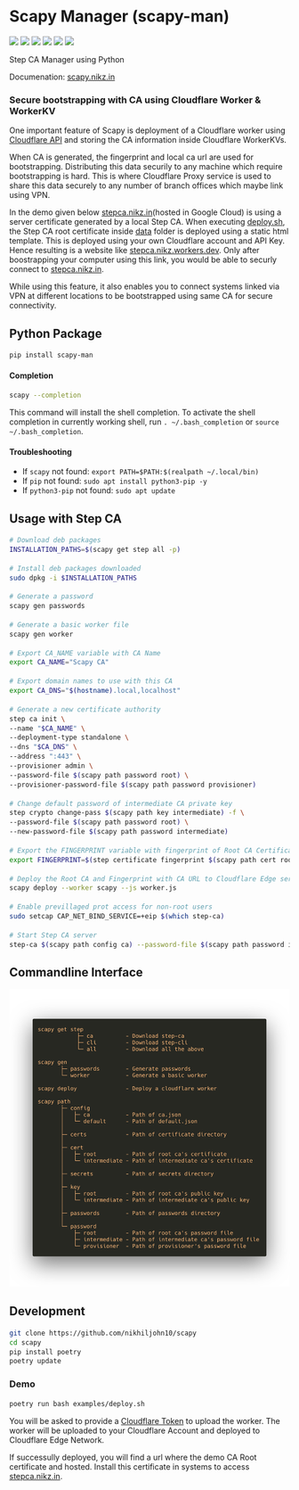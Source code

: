 # Scapy Manager (scapy-man)

[![](https://img.shields.io/pypi/status/scapy-man)](https://pypi.org/project/scapy-man/) [![](https://img.shields.io/pypi/v/scapy-man)](https://pypi.org/project/scapy-man/) [![](https://img.shields.io/pypi/pyversions/scapy-man)](https://pypi.org/project/scapy-man/) [![](https://readthedocs.org/projects/scapy-manager/badge/?version=latest)](https://scapy-manager.readthedocs.io/en/latest/?badge=latest) [![](https://www.codefactor.io/repository/github/nikhiljohn10/scapy/badge)](https://www.codefactor.io/repository/github/nikhiljohn10/scapy) [![](https://img.shields.io/github/license/nikhiljohn10/scapy)](https://github.com/nikhiljohn10/scapy/blob/main/LICENSE)

Step CA Manager using Python

Documenation: [scapy.nikz.in](https://scapy.nikz.in)

### Secure bootstrapping with CA using Cloudflare Worker & WorkerKV

One important feature of Scapy is deployment of a Cloudflare worker using [Cloudflare API](https://github.com/nikhiljohn10/cloudflare-api) and storing the CA information inside Cloudflare WorkerKVs.

When CA is generated, the fingerprint and local ca url are used for bootstrapping. Distributing this data securily to any machine which require bootstrapping is hard. This is where Cloudflare Proxy service is used to share this data securely to any number of branch offices which maybe link using VPN.

In the demo given below [stepca.nikz.in](https://stepca.nikz.in)(hosted in Google Cloud) is using a server certificate generated by a local Step CA. When executing [deploy.sh](https://github.com/nikhiljohn10/scapy/blob/main/examples/deploy.sh), the Step CA root certificate inside [data](https://github.com/nikhiljohn10/scapy/tree/main/examples/data) folder is deployed using a static html template. This is deployed using your own Cloudflare account and API Key. Hence resulting is a website like [stepca.nikz.workers.dev](https://stepca.nikz.workers.dev/). Only after boostrapping your computer using this link, you would be able to securly connect to [stepca.nikz.in](https://stepca.nikz.in).

While using this feature, it also enables you to connect systems linked via VPN at different locations to be bootstrapped using same CA for secure connectivity.

## Python Package

```bash
pip install scapy-man
```

#### Completion

```bash
scapy --completion
```
This command will install the shell completion. To activate the shell completion in currently working shell, run `. ~/.bash_completion` or `source ~/.bash_completion`.

#### Troubleshooting

 - If `scapy` not found: `export PATH=$PATH:$(realpath ~/.local/bin)`
 - If `pip` not found: `sudo apt install python3-pip -y`
 - If `python3-pip` not found: `sudo apt update`

## Usage with Step CA

```bash
# Download deb packages
INSTALLATION_PATHS=$(scapy get step all -p)

# Install deb packages downloaded
sudo dpkg -i $INSTALLATION_PATHS

# Generate a password
scapy gen passwords

# Generate a basic worker file
scapy gen worker

# Export CA_NAME variable with CA Name
export CA_NAME="Scapy CA"

# Export domain names to use with this CA
export CA_DNS="$(hostname).local,localhost"

# Generate a new certificate authority
step ca init \
--name "$CA_NAME" \
--deployment-type standalone \
--dns "$CA_DNS" \
--address ":443" \
--provisioner admin \
--password-file $(scapy path password root) \
--provisioner-password-file $(scapy path password provisioner)

# Change default password of intermediate CA private key
step crypto change-pass $(scapy path key intermediate) -f \
--password-file $(scapy path password root) \
--new-password-file $(scapy path password intermediate)

# Export the FINGERPRINT variable with fingerprint of Root CA Certificate
export FINGERPRINT=$(step certificate fingerprint $(scapy path cert root))

# Deploy the Root CA and Fingerprint with CA URL to Cloudflare Edge server
scapy deploy --worker scapy --js worker.js

# Enable previllaged prot access for non-root users
sudo setcap CAP_NET_BIND_SERVICE=+eip $(which step-ca)

# Start Step CA server
step-ca $(scapy path config ca) --password-file $(scapy path password intermediate)
```

## Commandline Interface

![Scapy CLI](https://raw.githubusercontent.com/nikhiljohn10/scapy/main/docs/_static/scapy-commands.png)

## Development

```bash
git clone https://github.com/nikhiljohn10/scapy
cd scapy
pip install poetry
poetry update
```

### Demo

```bash
poetry run bash examples/deploy.sh
```

You will be asked to provide a [Cloudflare Token](https://developers.cloudflare.com/api/tokens/create) to upload the worker. The worker will be uploaded to your Cloudflare Account and deployed to Cloudflare Edge Network.

If successully deployed, you will find a url where the demo CA Root certificate and hosted. Install this certificate in systems to access [stepca.nikz.in](https://stepca.nikz.in).


